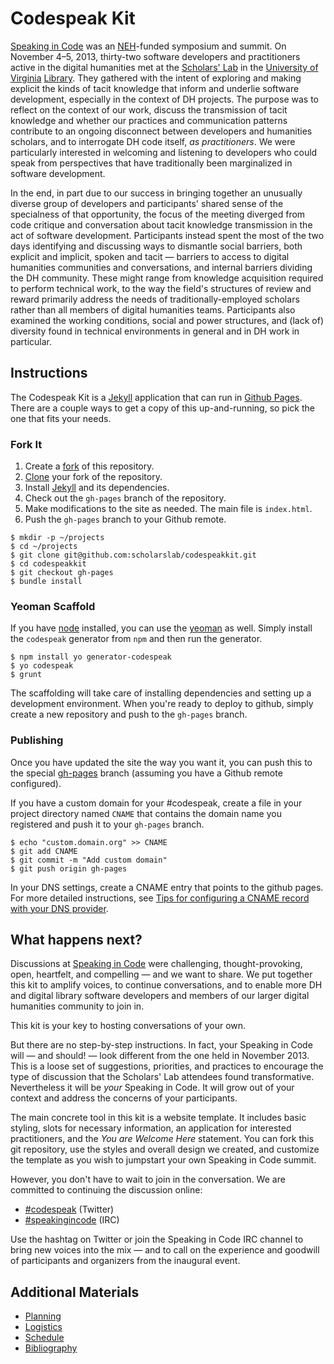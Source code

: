 # Codespeak Kit

[Speaking in Code][codespeak] was an [NEH][neh]-funded symposium and
summit. On November 4–5, 2013, thirty-two software developers and
practitioners active in the digital humanities met at the [Scholars'
Lab][slab] in the [University of Virginia][uva] [Library][uva-lib]. They
gathered with the intent of exploring and making explicit the kinds of
tacit knowledge that inform and underlie software development,
especially in the context of DH projects. The purpose was to reflect on
the context of our work, discuss the transmission of tacit knowledge and
whether our practices and communication patterns contribute to an
ongoing disconnect between developers and humanities scholars, and to
interrogate DH code itself, *as practitioners*. We were particularly
interested in welcoming and listening to developers who could speak from
perspectives that have traditionally been marginalized in software
development.

In the end, in part due to our success in bringing together an unusually
diverse group of developers and participants' shared sense of the
specialness of that opportunity, the focus of the meeting diverged from
code critique and conversation about tacit knowledge transmission in the
act of software development. Participants instead spent the most of the
two days identifying and discussing ways to dismantle social barriers,
both explicit and implicit, spoken and tacit — barriers to access to
digital humanities communities and conversations, and internal barriers
dividing the DH community. These might range from  knowledge acquisition
required to perform technical work, to the way the field's structures of
review and reward primarily address the needs of traditionally-employed
scholars rather than all members of digital humanities teams.
Participants also examined the working conditions, social and power
structures, and (lack of) diversity found in technical environments in
general and in DH work in particular.

## Instructions

The Codespeak Kit is a [Jekyll][jekyll] application that can run in
[Github Pages][pages]. There are a couple ways to get a copy of this
up-and-running, so pick the one that fits your needs.

### Fork It

1. Create a [fork][fork] of this repository.
2. [Clone][clone] your fork of the repository.
3. Install [Jekyll][jekyll] and its dependencies.
3. Check out the `gh-pages` branch of the repository.
4. Make modifications to the site as needed. The main file is
   `index.html`.
5. Push the `gh-pages` branch to your Github remote.

```shell
$ mkdir -p ~/projects
$ cd ~/projects
$ git clone git@github.com:scholarslab/codespeakkit.git
$ cd codespeakkit
$ git checkout gh-pages
$ bundle install
```

### Yeoman Scaffold
If you have [node][node] installed, you can use the [yeoman][yeoman] as
well. Simply install the `codespeak` generator from `npm` and then run
the generator.

```shell
$ npm install yo generator-codespeak
$ yo codespeak
$ grunt
```

The scaffolding will take care of installing dependencies and setting up
a development environment. When you're ready to deploy to github, simply
create a new repository and push to the `gh-pages` branch.

### Publishing

Once you have updated the site the way you want it, you can push this to
the special [gh-pages][pages] branch (assuming you have a Github remote
configured).

If you have a custom domain for your #codespeak, create a file in your
project directory named `CNAME` that contains the domain name you
registered and push it to your `gh-pages` branch.

```shell
$ echo "custom.domain.org" >> CNAME
$ git add CNAME
$ git commit -m "Add custom domain"
$ git push origin gh-pages
```

In your DNS settings, create a CNAME entry that points to the github
pages. For more detailed instructions, see [Tips for configuring a CNAME
record with your DNS provider][gh-pages-dns].

## What happens next?

Discussions at [Speaking in Code][codespeak] were challenging,
thought-provoking, open, heartfelt, and compelling — and we want to
share. We put together this kit to amplify voices, to continue
conversations, and to enable more DH and digital library software
developers and members of our larger digital humanities community to
join in.

This kit is your key to hosting conversations of your own.

But there are no step-by-step instructions. In fact, your Speaking in
Code will — and should! — look different from the one held in November
2013. This is a loose set of suggestions, priorities, and practices to
encourage the type of discussion that the Scholars' Lab attendees
found transformative. Nevertheless it will be *your* Speaking in Code.
It will grow out of your context and address the concerns of your
participants.

The main concrete tool in this kit is a website template. It includes
basic styling, slots for necessary information, an application for
interested practitioners, and the *You are Welcome Here* statement. You
can fork this git repository, use the styles and overall design we
created, and customize the template as you wish to jumpstart your own
Speaking in Code summit.

However, you don't have to wait to join in the conversation. We are
committed to continuing the discussion online:

* [#codespeak][twitter] (Twitter)
* [#speakingincode][irc] (IRC)

Use the hashtag on Twitter or join the Speaking in Code IRC channel to
bring new voices into the mix — and to call on the experience and
goodwill of participants and organizers from the inaugural event.

## Additional Materials

* [Planning](planning.md)
* [Logistics](logistics.md)
* [Schedule](schedule.md)
* [Bibliography](bibliography.md)

[codespeak]: http://codespeak.scholarslab.org/
[neh]: http://www.neh.gov/divisions/odh
[slab]: http://www.scholarslab.org/
[uva]: http://www.virginia.edu/
[uva-lib]: http://www.library.virginia.edu/
[twitter]: https://twitter.com/search?q=%23codespeak
[irc]: http://webchat.freenode.net/?channels=%23codespeak&uio=d4
[fork]: https://help.github.com/articles/fork-a-repo#step-1-fork-the-spoon-knife-repository
[clone]: https://help.github.com/articles/fork-a-repo#step-2-clone-your-fork
[jekyll]: http://jekyllrb.com/
[node]: http://nodejs.org/
[yeoman]: http://yeoman.io/
[pages]: https://pages.github.com/
[gh-pages]: https://help.github.com/articles/creating-project-pages-manually
[gh-pages-dns]: https://help.github.com/articles/tips-for-configuring-a-cname-record-with-your-dns-provider

